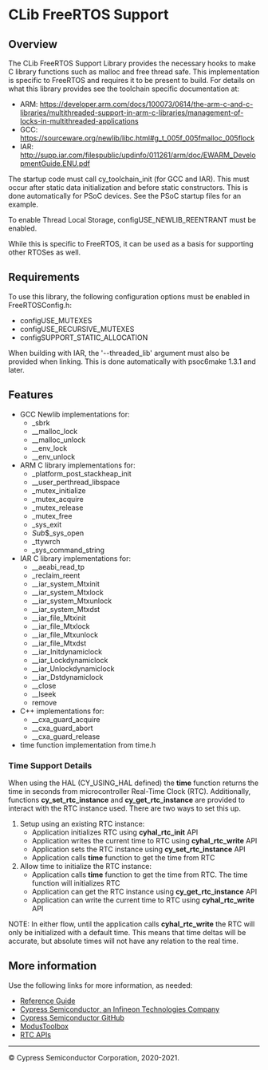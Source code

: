 # CLib FreeRTOS Support

## Overview

The CLib FreeRTOS Support Library provides the necessary hooks to make C library functions such as malloc and free thread safe. This implementation is specific to FreeRTOS and requires it to be present to build. For details on what this library provides see the toolchain specific documentation at:
* ARM: https://developer.arm.com/docs/100073/0614/the-arm-c-and-c-libraries/multithreaded-support-in-arm-c-libraries/management-of-locks-in-multithreaded-applications
* GCC: https://sourceware.org/newlib/libc.html#g_t_005f_005fmalloc_005flock
* IAR: http://supp.iar.com/filespublic/updinfo/011261/arm/doc/EWARM_DevelopmentGuide.ENU.pdf

The startup code must call cy_toolchain_init (for GCC and IAR). This must occur after static data initialization and before static constructors. This is done automatically for PSoC devices. See the PSoC startup files for an example.

To enable Thread Local Storage, configUSE_NEWLIB_REENTRANT must be enabled.

While this is specific to FreeRTOS, it can be used as a basis for supporting other RTOSes as well.

## Requirements
To use this library, the following configuration options must be enabled in FreeRTOSConfig.h:
* configUSE_MUTEXES
* configUSE_RECURSIVE_MUTEXES
* configSUPPORT_STATIC_ALLOCATION

When building with IAR, the '--threaded_lib' argument must also be provided when linking. This is done automatically with psoc6make 1.3.1 and later.

## Features
* GCC Newlib implementations for:
    * _sbrk
    * __malloc_lock
    * __malloc_unlock
    * __env_lock
    * __env_unlock
* ARM C library implementations for:
    * _platform_post_stackheap_init
    * __user_perthread_libspace
    * _mutex_initialize
    * _mutex_acquire
    * _mutex_release
    * _mutex_free
    * _sys_exit
    * $Sub$$_sys_open
    * _ttywrch
    * _sys_command_string
* IAR C library implementations for:
    * __aeabi_read_tp
    * _reclaim_reent
    * __iar_system_Mtxinit
    * __iar_system_Mtxlock
    * __iar_system_Mtxunlock
    * __iar_system_Mtxdst
    * __iar_file_Mtxinit
    * __iar_file_Mtxlock
    * __iar_file_Mtxunlock
    * __iar_file_Mtxdst
    * __iar_Initdynamiclock
    * __iar_Lockdynamiclock
    * __iar_Unlockdynamiclock
    * __iar_Dstdynamiclock
    * __close
    * __lseek
    * remove
* C++ implementations for:
    * __cxa_guard_acquire
    * __cxa_guard_abort
    * __cxa_guard_release
* time function implementation from time.h

### Time Support Details
When using the HAL (CY_USING_HAL defined) the **time** function returns the time in seconds from microcontroller Real-Time Clock (RTC). Additionally, functions  **cy_set_rtc_instance** and **cy_get_rtc_instance** are provided to interact with the RTC instance used. There are two ways to set this up.
1. Setup using an existing RTC instance:
    * Application initializes RTC using **cyhal_rtc_init** API
    * Application writes the current time to RTC using **cyhal_rtc_write** API
    * Application sets the RTC instance using **cy_set_rtc_instance** API
    * Application calls **time** function to get the time from RTC
2. Allow time to initialize the RTC instance:
    * Application calls **time** function to get the time from RTC. The time function will initializes RTC
    * Application can get the RTC instance using **cy_get_rtc_instance** API
    * Application can write the current time to RTC using **cyhal_rtc_write** API

NOTE: In either flow, until the application calls **cyhal_rtc_write** the RTC will only be initialized with a default time. This means that time deltas will be accurate, but absolute times will not have any relation to the real time.

## More information
Use the following links for more information, as needed:
* [Reference Guide](https://cypresssemiconductorco.github.io/clib-support/html/index.html)
* [Cypress Semiconductor, an Infineon Technologies Company](http://www.cypress.com)
* [Cypress Semiconductor GitHub](https://github.com/cypresssemiconductorco)
* [ModusToolbox](https://www.cypress.com/products/modustoolbox-software-environment)
* [RTC APIs](https://github.com/cypresssemiconductorco/mtb-hal-cat1/blob/master/include/cyhal_rtc.h)

---
© Cypress Semiconductor Corporation, 2020-2021.
